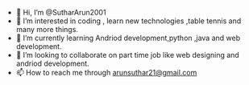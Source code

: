 - 👋 Hi, I’m @SutharArun2001
- 👀 I’m interested in coding , learn new technologies ,table tennis and many more things.
- 🌱 I’m currently learning Andriod development,python ,java and web development.
- 💞️ I’m looking to collaborate on part time job like web designing and andriod development.
- 📫 How to reach me through arunsuthar21@gmail.com

<!---
SutharArun2001/SutharArun2001 is a ✨ special ✨ repository because its `README.md` (this file) appears on your GitHub profile.
You can click the Preview link to take a look at your changes.
--->
